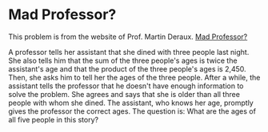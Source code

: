 # Mad Professor?

This problem is from the website of Prof. Martin Deraux.
[Mad Professor?](http://www-fourier.univ-grenoble-alpes.fr/~deraux/puzzle/professor.html)

A professor tells her assistant that she dined with three people last night.
She also tells him that the sum of the three people's ages is twice the assistant's age and that the product of the three people's ages is 2,450. 
Then, she asks him to tell her the ages of the three people. 
After a while, the assistant tells the professor that he doesn't have enough information to solve the problem. 
She agrees and says that she is older than all three people with whom she dined. 
The assistant, who knows her age, promptly gives the professor the correct ages. 
The question is: What are the ages of all five people in this story?

